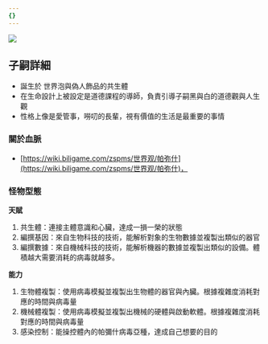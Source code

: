 ```yaml
---
{}
---
```

[![](https://i.pinimg.com/564x/8e/30/42/8e30420fa629271170eaf853c6ac2ba7.jpg)](https://i.pinimg.com/564x/8e/30/42/8e30420fa629271170eaf853c6ac2ba7.jpg)

## 子嗣詳細

- 誕生於 世界泡與偽人飾品的共生體
- 在生命設計上被設定是道德課程的導師，負責引導子嗣黑與白的道德觀與人生觀
- 性格上像是愛管事，嘮叨的長輩，視有價值的生活是最重要的事情

### 關於血脈

- [https://wiki.biligame.com/zspms/世界观/帕弥什](https://wiki.biligame.com/zspms/世界观/帕弥什)，

### **怪物型態**

**天賦**

1. 共生體：連接主體意識和心臟，達成一損一榮的狀態
2. 編撰基因：來自生物科技的技術，能解析對象的生物數據並複製出類似的器官
3. 編撰數據：來自機械科技的技術，能解析機器的數據並複製出類似的設備。體積越大需要消耗的病毒就越多。

**能力**

1. 生物體複製：使用病毒模擬並複製出生物體的器官與內臟。根據複雜度消耗對應的時間與病毒量
2. 機械體複製：使用病毒模擬並複製出機械的硬體與啟動軟體。根據複雜度消耗對應的時間與病毒量
3. 感染控制：能操控體內的帕彌什病毒亞種，達成自己想要的目的